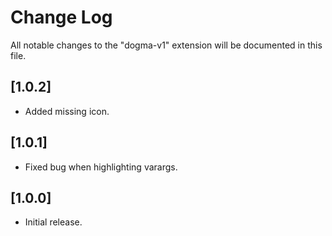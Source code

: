 # Change Log

All notable changes to the "dogma-v1" extension will be documented in this file.

## [1.0.2]

- Added missing icon.

## [1.0.1]

- Fixed bug when highlighting varargs.

## [1.0.0]

- Initial release.